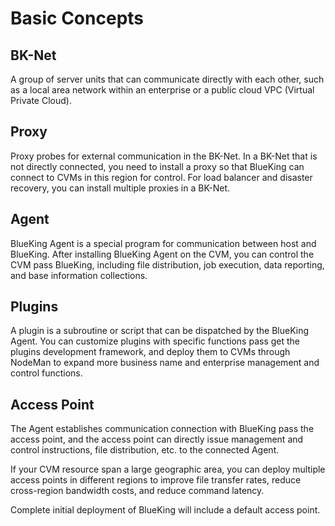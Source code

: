 # Basic Concepts 

## BK-Net 

A group of server units that can communicate directly with each other, such as a local area network within an enterprise or a public cloud VPC (Virtual Private Cloud).

## Proxy 

Proxy probes for external communication in the BK-Net. In a BK-Net that is not directly connected, you need to install a proxy so that BlueKing can connect to CVMs in this region for control. For load balancer and disaster recovery, you can install multiple proxies in a BK-Net.

## Agent 

BlueKing Agent is a special program for communication between host and BlueKing. After installing BlueKing Agent on the CVM, you can control the CVM pass BlueKing, including file distribution, job execution, data reporting, and base information collections.

## Plugins 

A plugin is a subroutine or script that can be dispatched by the BlueKing Agent. You can customize plugins with specific functions pass get the plugins development framework, and deploy them to CVMs through NodeMan to expand more business name and enterprise management and control functions.

## Access Point 

The Agent establishes communication connection with BlueKing pass the access point, and the access point can directly issue management and control instructions, file distribution, etc. to the connected Agent. 

If your CVM resource span a large geographic area, you can deploy multiple access points in different regions to improve file transfer rates, reduce cross-region bandwidth costs, and reduce command latency.

Complete initial deployment of BlueKing will include a default access point.
